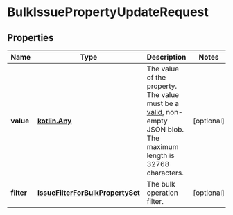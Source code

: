 
# BulkIssuePropertyUpdateRequest

## Properties
Name | Type | Description | Notes
------------ | ------------- | ------------- | -------------
**value** | [**kotlin.Any**](kotlin.Any.md) | The value of the property. The value must be a [valid](http://tools.ietf.org/html/rfc4627), non-empty JSON blob. The maximum length is 32768 characters. |  [optional]
**filter** | [**IssueFilterForBulkPropertySet**](IssueFilterForBulkPropertySet.md) | The bulk operation filter. |  [optional]



